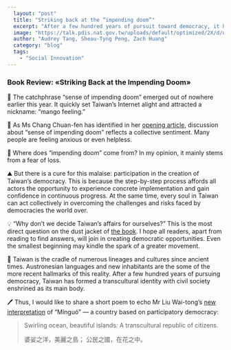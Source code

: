 ```yaml
---
  layout: "post"
  title: "Striking back at the “impending doom”"
  excerpt: "After a few hundred years of pursuit toward democracy, it has formed a transcultural identity with civil society enshrined as its main body."
  image: "https://talk.pdis.nat.gov.tw/uploads/default/optimized/2X/d/d91e435ebfd62645d91d07ee044c643526ede454_2_1380x776.jpeg"
  author: "Audrey Tang, Sheau-Tyng Peng, Zach Huang"
  category: "blog"
  tags: 
    - "Social Innovation"
---
```


### Book Review: «Striking Back at the Impending Doom»

🥭 The catchphrase “sense of impending doom” emerged out of nowhere earlier this year. It quickly set Taiwan’s Internet alight and attracted a nickname: “mango feeling.”

📖 As Ms Chang Chuan-fen has identified in her [opening article](https://www.upmedia.mg/news_info.php?SerialNo=75174), discussion about “sense of impending doom” reflects a collective sentiment. Many people are feeling anxious or even helpless.

🌊 Where does “impending doom” come from? In my opinion, it mainly stems from a fear of loss.

⛰️ But there is a cure for this malaise: participation in the creation of Taiwan’s democracy. This is because the step-by-step process affords all actors the opportunity to experience concrete implementation and gain confidence in continuous progress. At the same time, every soul in Taiwan can act collectively in overcoming the challenges and risks faced by democracies the world over.

💡 “Why don’t we decide Taiwan’s affairs for ourselves?” This is the most direct question on the dust jacket of [the book](https://www.sanmin.com.tw/Product/index/007389883). I hope all readers, apart from reading to find answers, will join in creating democratic opportunities. Even the smallest beginning may kindle the spark of a greater movement.

💐 Taiwan is the cradle of numerous lineages and cultures since ancient times. Austronesian languages and new inhabitants are the some of the more recent hallmarks of this reality. After a few hundred years of pursuing democracy, Taiwan has formed a transcultural identity with civil society enshrined as its main body.

🖊️ Thus, I would like to share a short poem to echo Mr Liu Wai-tong’s [new interpretation](https://www.upmedia.mg/news_info.php?SerialNo=75328) of “Mínguó” — a country based on participatory democracy:

> Swirling ocean, beautiful islands:
> A transcultural republic of citizens.
>
> 婆娑之洋，美麗之島；
> 公民之國，在花之中。
